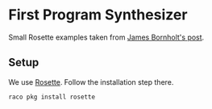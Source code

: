 # First Program Synthesizer

Small Rosette examples taken from [James Bornholt's post](https://www.cs.utexas.edu/~bornholt/post/building-synthesizer.html).

## Setup

We use [Rosette](https://github.com/emina/rosette). Follow the installation
step there.

```
raco pkg install rosette
```
